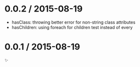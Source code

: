 
0.0.2 / 2015-08-19
==================

  * hasClass: throwing better error for non-string class attributes
  * hasChildren: using foreach for children test instead of every

0.0.1 / 2015-08-19
==================

:sparkles:
